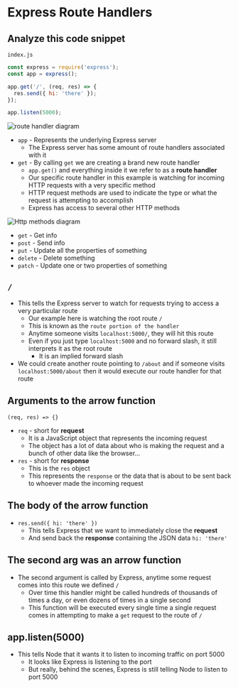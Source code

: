 # Express Route Handlers
## Analyze this code snippet

`index.js`

```js
const express = require('express');
const app = express();

app.get('/', (req, res) => {
  res.send({ hi: 'there' });
});

app.listen(5000);
```

![route handler diagram](https://i.imgur.com/OZ0LhiR.png)

* `app` - Represents the underlying Express server
    - The Express server has some amount of route handlers associated with it
* `get` - By calling `get` we are creating a brand new route handler
    - `app.get()` and everything inside it we refer to as a **route handler**
    - Our specific route handler in this example is watching for incoming HTTP requests with a very specific method
    - HTTP request methods are used to indicate the type or what the request is attempting to accomplish
    - Express has access to several other HTTP methods

![Http methods diagram](https://i.imgur.com/6ZMIpgO.png)

* `get` - Get info
* `post` - Send info
* `put` - Update all the properties of something
* `delete` - Delete something
* `patch` - Update one or two properties of something

## `/`
* This tells the Express server to watch for requests trying to access a very particular route
    - Our example here is watching the root route `/`
    - This is known as the `route portion of the handler`
    - Anytime someone visits `localhost:5000/`, they will hit this route
    - Even if you just type `localhost:5000` and no forward slash, it still interprets it as the root route
        + It is an implied forward slash
* We could create another route pointing to `/about` and if someone visits `localhost:5000/about` then it would execute our route handler for that route

## Arguments to the arrow function
`(req, res) => {}`

* `req` - short for **request**
    - It is a JavaScript object that represents the incoming request
    - The object has a lot of data about who is making the request and a bunch of other data like the browser... 
* `res` - short for **response**
    - This is the `res` object
    - This represents the `response` or the data that is about to be sent back to whoever made the incoming request

## The body of the arrow function
* `res.send({ hi: 'there' })`
    - This tells Express that we want to immediately close the **request**
    - And send back the **response** containing the JSON data `hi: 'there'`

## The second arg was an arrow function
* The second argument is called by Express, anytime some request comes into this route we defined `/`
    - Over time this handler might be called hundreds of thousands of times a day, or even dozens of times in a single second
    - This function will be executed every single time a single request comes in attempting to make a `get` request to the route of `/`

## app.listen(5000)
* This tells Node that it wants it to listen to incoming traffic on port 5000
    - It looks like Express is listening to the port
    - But really, behind the scenes, Express is still telling Node to listen to port 5000
